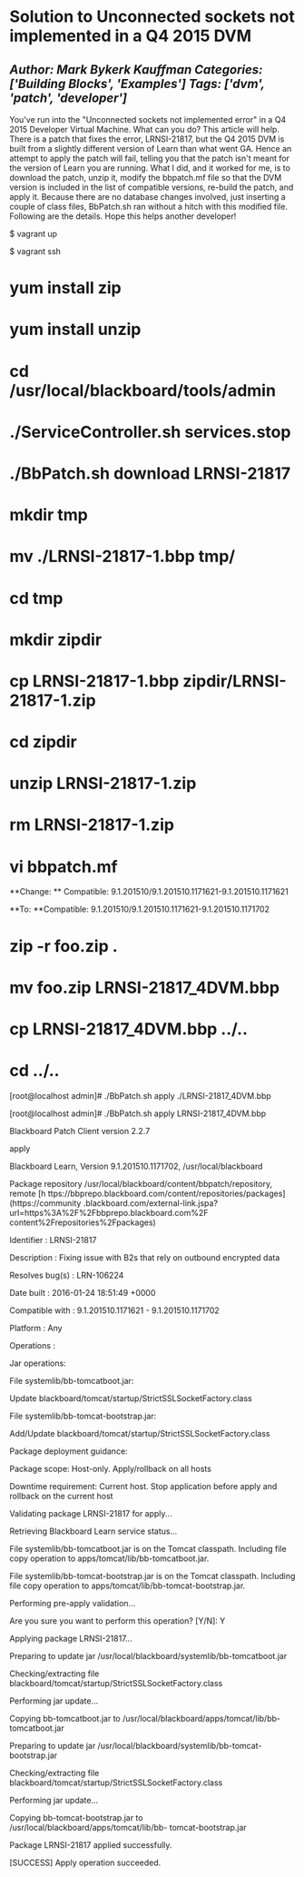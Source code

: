 # Solution to Unconnected sockets not implemented in a Q4 2015 DVM
*Author: Mark Bykerk Kauffman*
*Categories: ['Building Blocks', 'Examples']*
*Tags: ['dvm', 'patch', 'developer']*
---
You've run into the "Unconnected sockets not implemented error" in a Q4 2015
Developer Virtual Machine. What can you do? This article will help. There is a
patch that fixes the error, LRNSI-21817, but the Q4 2015 DVM is built from a
slightly different version of Learn than what went GA. Hence an attempt to
apply the patch will fail, telling you that the patch isn't meant for the
version of Learn you are running. What I did, and it worked for me, is to
download the patch, unzip it, modify the bbpatch.mf file so that the DVM
version is included in the list of compatible versions, re-build the patch,
and apply it. Because there are no database changes involved, just inserting a
couple of class files, BbPatch.sh ran without a hitch with this modified file.
Following are the details. Hope this helps another developer!

$ vagrant up

$ vagrant ssh

# yum install zip

# yum install unzip

# cd /usr/local/blackboard/tools/admin

# ./ServiceController.sh services.stop

# ./BbPatch.sh download LRNSI-21817

# mkdir tmp

# mv ./LRNSI-21817-1.bbp tmp/

# cd tmp

# mkdir zipdir

# cp LRNSI-21817-1.bbp zipdir/LRNSI-21817-1.zip

# cd zipdir

# unzip LRNSI-21817-1.zip

# rm LRNSI-21817-1.zip

# vi bbpatch.mf

**Change: ** Compatible: 9.1.201510/9.1.201510.1171621-9.1.201510.1171621 

**To: **Compatible: 9.1.201510/9.1.201510.1171621-9.1.201510.1171702 

#  zip -r foo.zip .

# mv foo.zip LRNSI-21817_4DVM.bbp

# cp LRNSI-21817_4DVM.bbp ../..

# cd ../..

[root@localhost admin]# ./BbPatch.sh apply ./LRNSI-21817_4DVM.bbp

[root@localhost admin]# ./BbPatch.sh apply LRNSI-21817_4DVM.bbp

Blackboard Patch Client version 2.2.7

apply

Blackboard Learn, Version 9.1.201510.1171702, /usr/local/blackboard

Package repository /usr/local/blackboard/content/bbpatch/repository, remote [h
ttps://bbprepo.blackboard.com/content/repositories/packages](https://community
.blackboard.com/external-link.jspa?url=https%3A%2F%2Fbbprepo.blackboard.com%2F
content%2Frepositories%2Fpackages)

Identifier : LRNSI-21817

Description : Fixing issue with B2s that rely on outbound encrypted data

Resolves bug(s) : LRN-106224

Date built : 2016-01-24 18:51:49 +0000

Compatible with : 9.1.201510.1171621 - 9.1.201510.1171702

Platform : Any

Operations :

Jar operations:

File systemlib/bb-tomcatboot.jar:

Update blackboard/tomcat/startup/StrictSSLSocketFactory.class

File systemlib/bb-tomcat-bootstrap.jar:

Add/Update blackboard/tomcat/startup/StrictSSLSocketFactory.class

Package deployment guidance:

Package scope: Host-only. Apply/rollback on all hosts

Downtime requirement: Current host. Stop application before apply and rollback
on the current host

Validating package LRNSI-21817 for apply...

Retrieving Blackboard Learn service status...

File systemlib/bb-tomcatboot.jar is on the Tomcat classpath. Including file
copy operation to apps/tomcat/lib/bb-tomcatboot.jar.

File systemlib/bb-tomcat-bootstrap.jar is on the Tomcat classpath. Including
file copy operation to apps/tomcat/lib/bb-tomcat-bootstrap.jar.

Performing pre-apply validation...

Are you sure you want to perform this operation? [Y/N]: Y

Applying package LRNSI-21817...

Preparing to update jar /usr/local/blackboard/systemlib/bb-tomcatboot.jar

Checking/extracting file
blackboard/tomcat/startup/StrictSSLSocketFactory.class

Performing jar update...

Copying bb-tomcatboot.jar to /usr/local/blackboard/apps/tomcat/lib/bb-
tomcatboot.jar

Preparing to update jar /usr/local/blackboard/systemlib/bb-tomcat-
bootstrap.jar

Checking/extracting file
blackboard/tomcat/startup/StrictSSLSocketFactory.class

Performing jar update...

Copying bb-tomcat-bootstrap.jar to /usr/local/blackboard/apps/tomcat/lib/bb-
tomcat-bootstrap.jar

Package LRNSI-21817 applied successfully.

[SUCCESS] Apply operation succeeded.

